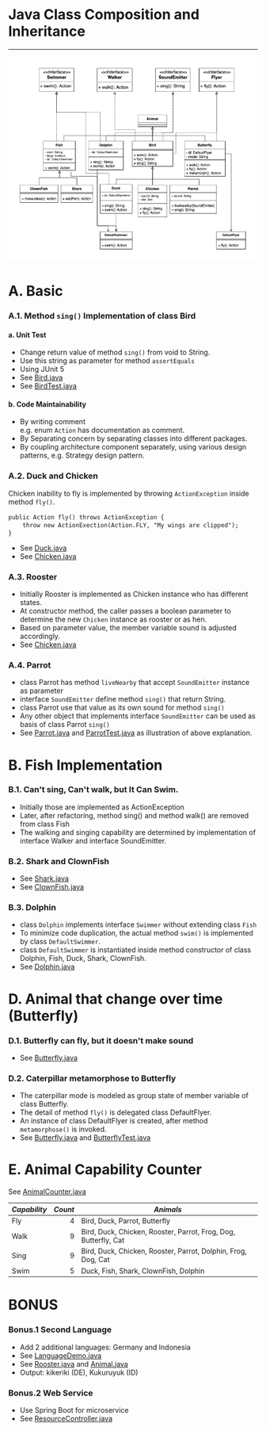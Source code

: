 
# Java Class Composition and Inheritance
---

![Class Diagram](Animal.png)


# A. Basic

### A.1. Method `sing()` Implementation of class Bird

#### a. Unit Test

* Change return value of method `sing()` from void to String.
* Use this string as parameter for method `assertEquals`
* Using JUnit 5
* See [Bird.java](src/main/java/org/muntasir/zoolab/animal/Bird.java)
* See [BirdTest.java](src/test/java/org/muntasir/zoolab/animal/BirdTest.java)


#### b. Code Maintainability

* By writing comment\
    e.g. enum `Action` has documentation as comment.
* By Separating concern by separating classes into different packages.
* By coupling architecture component separately, using various design patterns, e.g. Strategy design pattern. 

### A.2. Duck and Chicken

Chicken inability to fly is implemented by throwing `ActionException` inside method `fly()`.
```$java
public Action fly() throws ActionException {
    throw new ActionExection(Action.FLY, "My wings are clipped");
}
```

* See [Duck.java](src/main/java/org/muntasir/zoolab/animal/Duck.java) 
* See [Chicken.java](src/main/java/org/muntasir/zoolab/animal/Chicken.java)

### A.3. Rooster

* Initially Rooster is implemented as Chicken instance who has different states.
* At constructor method, the caller passes a boolean parameter to determine the new `Chicken` instance as rooster or as hen. 
* Based on parameter value, the member variable sound is adjusted accordingly.
* See [Chicken.java](src/main/java/org/muntasir/zoolab/animal/Chicken.java) 

### A.4. Parrot

* class Parrot has method `liveNearby` that accept `SoundEmitter` instance as parameter
* interface `SoundEmitter` define method `sing()` that return String.
* class Parrot use that value as its own sound for method `sing()`
* Any other object that implements interface `SoundEmitter` can be used as basis of class Parrot `sing()` 
* See [Parrot.java](src/main/java/org/muntasir/zoolab/animal/Parrot.java) and [ParrotTest.java](src/test/java/org/muntasir/zoolab/animal/ParrotTest.java) as illustration of above explanation.
    
# B. Fish Implementation

### B.1. Can't sing, Can't walk, but It Can Swim.

* Initially those are implemented as ActionException
* Later, after refactoring, method sing() and method walk() are removed from class Fish
* The walking and singing capability are determined by implementation of interface Walker and interface SoundEmitter. 

### B.2. Shark and ClownFish


* See [Shark.java](src/main/java/org/muntasir/zoolab/animal/Shark.java) 
* See [ClownFish.java](src/main/java/org/muntasir/zoolab/animal/ClownFish.java)


### B.3. Dolphin

* class `Dolphin` implements interface `Swimmer` without extending class `Fish`
* To minimize code duplication, the actual method `swim()` is implemented by class `DefaultSwimmer`.
* class `DefaultSwimmer` is instantiated inside method constructor of class Dolphin, Fish, Duck, Shark, ClownFish. 
* See [Dolphin.java](src/main/java/org/muntasir/zoolab/animal/Dolphin.java)

# D. Animal that change over time (Butterfly)

### D.1. Butterfly can fly, but it doesn't make sound

* See [Butterfly.java](src/main/java/org/muntasir/zoolab/animal/Butterfly.java)

### D.2. Caterpillar metamorphose to Butterfly

* The caterpillar mode is modeled as group state of member variable of class Butterfly.
* The detail of method `fly()` is delegated class DefaultFlyer.
* An instance of class DefaultFlyer is created, after method `metamorphose()` is invoked.  
* See [Butterfly.java](src/main/java/org/muntasir/zoolab/animal/Butterfly.java) and [ButterflyTest.java](src/test/java/org/muntasir/zoolab/animal/ButterflyTest.java)

# E. Animal Capability Counter

See [AnimalCounter.java](src/main/java/org/muntasir/zoolab/main/AnimalCounter.java)

|*Capability*|*Count*|*Animals*|
|------------|------:|---------|
| Fly  |4 | Bird, Duck, Parrot, Butterfly |
| Walk |9 | Bird, Duck, Chicken, Rooster, Parrot, Frog, Dog, Butterfly, Cat|
| Sing |9 | Bird, Duck, Chicken, Rooster, Parrot, Dolphin, Frog, Dog, Cat |
| Swim |5 | Duck, Fish, Shark, ClownFish, Dolphin|

# BONUS

### Bonus.1 Second Language

* Add 2 additional languages: Germany and Indonesia
* See [LanguageDemo.java](src/main/java/org/muntasir/zoolab/main/LanguageDemo.java)
* See [Rooster.java](src/main/java/org/muntasir/zoolab/animal/Rooster.java) and [Animal.java](src/main/java/org/muntasir/zoolab/animal/Animal.java) 
* Output: kikeriki (DE), Kukuruyuk (ID)

### Bonus.2 Web Service

* Use Spring Boot for microservice
* See [ResourceController.java](src/main/java/org/muntasir/zoolab/main/ResourceController.java)






